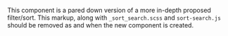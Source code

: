 This component is a pared down version of a more in-depth proposed filter/sort. This markup, along with `_sort_search.scss` and `sort-search.js` should be removed as and when the new component is created.
